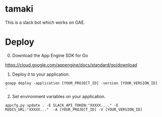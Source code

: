 # tamaki

This is a slack bot which works on GAE. 

# Deploy

0. Download the App Engine SDK for Go

https://cloud.google.com/appengine/docs/standard/go/download

1. Deploy it to your application.

```goapp deploy -application [YOUR_PROJECT_ID] -version [YOUR_VERSION_ID] .```

2. Set environment variables on your application.

```appcfg.py update . -E SLACK_API_TOKEN:"XXXXX...." -E REDIS_URL:"XXXXX..."  -A [YOUR_PROJECT_ID] -V [YOUR_VERSION_ID]```